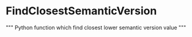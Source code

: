 # FindClosestSemanticVersion

""" Python function which find closest lower semantic version value """

